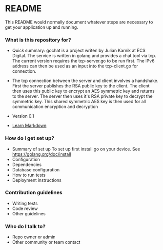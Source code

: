# README #

This README would normally document whatever steps are necessary to get your application up and running.

### What is this repository for? ###

* Quick summary: gochat is a project writen by Julian Karnik at ECS Digital. The service is written in golang and provides a chat tool via tcp. The current version requires the tcp-server.go to be run first. The IPv6 address can then be used as an input into the tcp-client.go for connection.

* The tcp connection between the server and client involves a handshake. First the server publishes the RSA public key to the client. The client then uses this public key to encrypt an AES symmetric key and returns to the server. The server then uses it's RSA private key to decrypt the symmetric key. This shared symmetric AES key is then used for all communication encryption and decryption

* Version 0.1
* [Learn Markdown](https://bitbucket.org/tutorials/markdowndemo)

### How do I get set up? ###

* Summary of set up
To set up first install go on your device. See https://golang.org/doc/install
* Configuration
* Dependencies
* Database configuration
* How to run tests
* Deployment instructions

### Contribution guidelines ###

* Writing tests
* Code review
* Other guidelines

### Who do I talk to? ###

* Repo owner or admin
* Other community or team contact